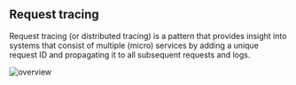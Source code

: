 ## Request tracing

Request tracing (or distributed tracing) is a pattern that provides insight into systems that consist of
multiple (micro) services by adding a unique request ID and propagating it to all subsequent requests and logs.

![overview](../main/profile/overview.png)
